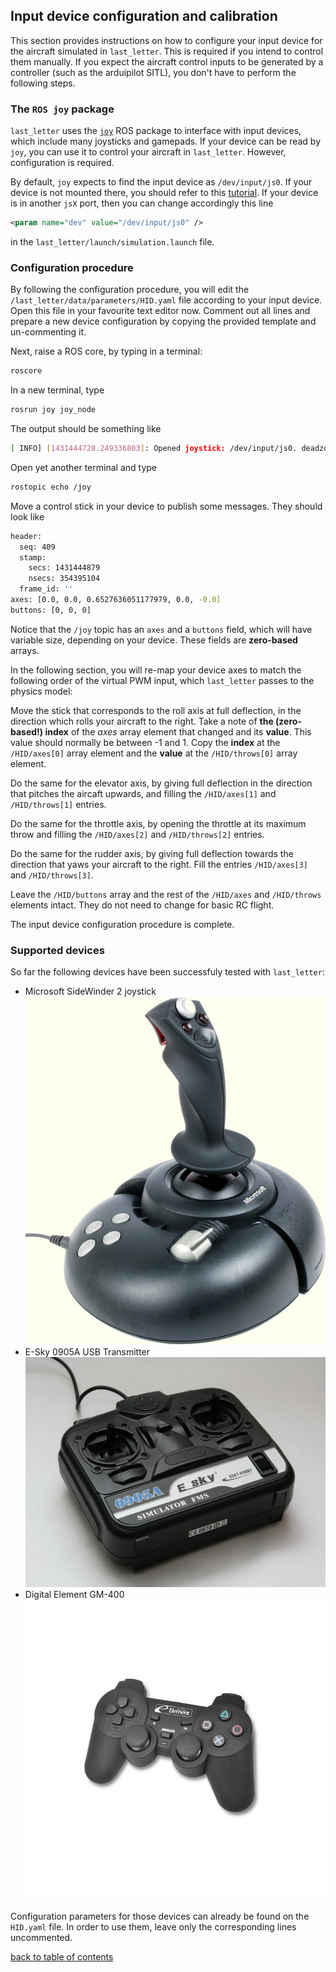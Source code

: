 ## Input device configuration and calibration

This section provides instructions on how to configure your input device for the aircraft simulated in `last_letter`. This is required if you intend to control them manually. If you expect the aircraft control inputs to be generated by a controller (such as the arduipilot SITL), you don't have to perform the following steps.

### The `ROS joy` package
`last_letter` uses the [`joy`](http://wiki.ros.org/joy) ROS package to interface with input devices, which include many joysticks and gamepads. If your device can be read by `joy`, you can use it to control your aircraft in `last_letter`. However, configuration is required.

By default, `joy` expects to find the input device as `/dev/input/js0`. If your device is not mounted there, you should refer to this [tutorial](http://wiki.ros.org/joy/Tutorials/ConfiguringALinuxJoystick).
If your device is in another `jsX` port, then you can change accordingly this line
```xml
<param name="dev" value="/dev/input/js0" />
```
in the `last_letter/launch/simulation.launch` file.

### Configuration procedure
By following the configuration procedure, you will edit the `/last_letter/data/parameters/HID.yaml` file according to your input device. Open this file in your favourite text editor now. Comment out all lines and prepare a new device configuration by copying the provided template and un-commenting it.

Next, raise a ROS core, by typing in a terminal:
```bash
roscore
```
In a new terminal, type
```bash
rosrun joy joy_node
```
The output should be something like
```bash
[ INFO] [1431444728.249336803]: Opened joystick: /dev/input/js0. deadzone_: 0.050000.
```
Open yet another terminal and type
```bash
rostopic echo /joy
```
Move a control stick in your device to publish some messages. They should look like
```bash
header:
  seq: 409
  stamp:
    secs: 1431444879
    nsecs: 354395104
  frame_id: ''
axes: [0.0, 0.0, 0.6527636051177979, 0.0, -0.0]
buttons: [0, 0, 0]
```

Notice that the `/joy` topic has an `axes` and a `buttons` field, which will have variable size, depending on your device. These fields are **zero-based** arrays.

In the following section, you will re-map your device axes to match the following order of the virtual PWM input, which `last_letter` passes to the physics model:

Move the stick that corresponds to the roll axis at full deflection, in the direction which rolls your aircraft to the right. Take a note of **the (zero-based!) index** of the *axes* array element that changed and its **value**. This value should normally be between -1 and 1. Copy the **index** at the `/HID/axes[0]` array element and the **value** at the `/HID/throws[0]` array element.

Do the same for the elevator axis, by giving full deflection in the direction that pitches the aircaft upwards, and filling the `/HID/axes[1]` and `/HID/throws[1]` entries.

Do the same for the throttle axis, by opening the throttle at its maximum throw and filling the `/HID/axes[2]` and `/HID/throws[2]` entries.

Do the same for the rudder axis, by giving full deflection towards the direction that yaws your aircraft to the right. Fill the entries `/HID/axes[3]` and `/HID/throws[3]`.

Leave the `/HID/buttons` array and the rest of the `/HID/axes` and `/HID/throws` elements intact. They do not need to change for basic RC flight.

The input device configuration procedure is complete.

### Supported devices
So far the following devices have been successfuly tested with `last_letter`:
* Microsoft SideWinder 2 joystick
![MS SideWinder Joy](figures/microsoftjoy1.jpg)
* E-Sky 0905A USB Transmitter
![E-Sky 0905A](figures/e-sky_0905a.jpg)
* Digital Element GM-400
![DE GM-400](figures/gm-400.jpg)

Configuration parameters for those devices can already be found on the `HID.yaml` file. In order to use them, leave only the corresponding lines uncommented.


[back to table of contents](../../../README.md)